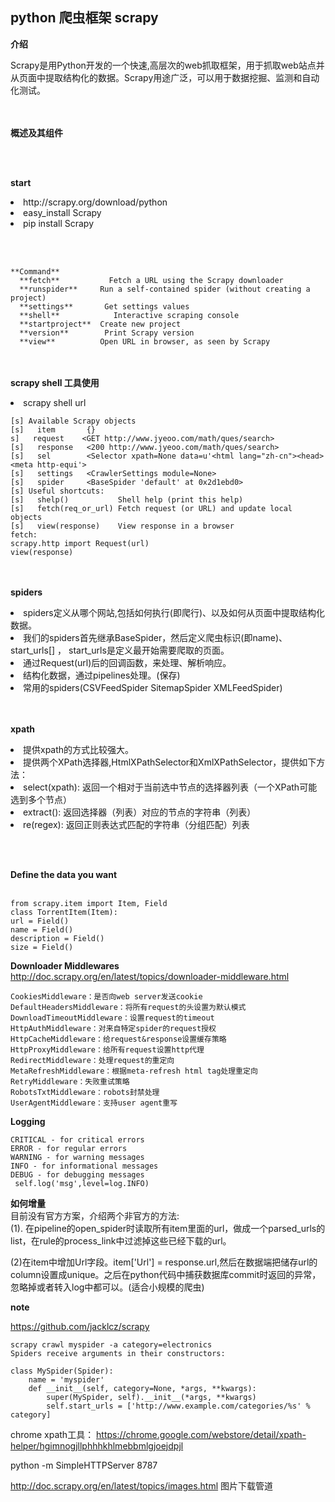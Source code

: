## python 爬虫框架 scrapy ##

**介绍**

Scrapy是用Python开发的一个快速,高层次的web抓取框架，用于抓取web站点并从页面中提取结构化的数据。Scrapy用途广泛，可以用于数据挖掘、监测和自动化测试。

</br></br>
**概述及其组件**

<img src="http://jbcdn1.b0.upaiyun.com/2014/03/scrapy.png" alt="">

</br></br>
**start**
<li>http://scrapy.org/download/python</li>
<li>easy_install Scrapy</li>
<li>pip install Scrapy</li>
 

</br></br>
```
**Command**
  **fetch**           Fetch a URL using the Scrapy downloader 
  **runspider**     Run a self-contained spider (without creating a project)
  **settings**       Get settings values
  **shell**            Interactive scraping console
  **startproject**  Create new project
  **version**        Print Scrapy version
  **view**          Open URL in browser, as seen by Scrapy
```
</br></br>
**scrapy shell 工具使用**
<li> scrapy shell url</li>

```
[s] Available Scrapy objects
[s]   item       {}
s]   request    <GET http://www.jyeoo.com/math/ques/search>
[s]   response   <200 http://www.jyeoo.com/math/ques/search>
[s]   sel        <Selector xpath=None data=u'<html lang="zh-cn"><head><meta http-equi'>
[s]   settings   <CrawlerSettings module=None>
[s]   spider     <BaseSpider 'default' at 0x2d1ebd0>
[s] Useful shortcuts:
[s]   shelp()           Shell help (print this help)
[s]   fetch(req_or_url) Fetch request (or URL) and update local objects
[s]   view(response)    View response in a browser
fetch:
scrapy.http import Request(url)
view(response)
```


</br></br>
**spiders**
<li>spiders定义从哪个网站,包括如何执行(即爬行)、以及如何从页面中提取结构化数据。</li>

<li>我们的spiders首先继承BaseSpider，然后定义爬虫标识(即name)、start_urls[] ，
start_urls是定义最开始需要爬取的页面。</li>

<li>通过Request(url)后的回调函数，来处理、解析响应。</li>

<li>结构化数据，通过pipelines处理。(保存)</li>

<li>常用的spiders(CSVFeedSpider SitemapSpider  XMLFeedSpider)</li>



</br></br>
**xpath**
<li>提供xpath的方式比较强大。</li>

<li>提供两个XPath选择器,HtmlXPathSelector和XmlXPathSelector，提供如下方法：</li>

<li>select(xpath): 返回一个相对于当前选中节点的选择器列表（一个XPath可能选到多个节点）</li>

<li>extract(): 返回选择器（列表）对应的节点的字符串（列表）</li>

<li>re(regex): 返回正则表达式匹配的字符串（分组匹配）列表</li>


</br></br>

**Define the data you want**</br></br>
```
from scrapy.item import Item, Field
class TorrentItem(Item):
url = Field()
name = Field()
description = Field()
size = Field()
```

**Downloader Middlewares**    http://doc.scrapy.org/en/latest/topics/downloader-middleware.html

```
CookiesMiddleware：是否向web server发送cookie
DefaultHeadersMiddleware：将所有request的头设置为默认模式
DownloadTimeoutMiddleware：设置request的timeout
HttpAuthMiddleware：对来自特定spider的request授权
HttpCacheMiddleware：给request&response设置缓存策略
HttpProxyMiddleware：给所有request设置http代理
RedirectMiddleware：处理request的重定向
MetaRefreshMiddleware：根据meta-refresh html tag处理重定向
RetryMiddleware：失败重试策略
RobotsTxtMiddleware：robots封禁处理
UserAgentMiddleware：支持user agent重写
```

**Logging**
```
CRITICAL - for critical errors
ERROR - for regular errors
WARNING - for warning messages
INFO - for informational messages
DEBUG - for debugging messages
 self.log('msg',level=log.INFO)
```      


**如何增量**</br>
目前没有官方方案，介绍两个非官方的方法:</br>
(1). 在pipeline的open_spider时读取所有item里面的url，做成一个parsed_urls的list，在rule的process_link中过滤掉这些已经下载的url。

(2)在item中增加Url字段。item['Url'] = response.url,然后在数据端把储存url的column设置成unique。之后在python代码中捕获数据库commit时返回的异常，忽略掉或者转入log中都可以。(适合小规模的爬虫)



**note**</br>


https://github.com/jacklcz/scrapy

```
scrapy crawl myspider -a category=electronics
Spiders receive arguments in their constructors:

class MySpider(Spider):
    name = 'myspider'
    def __init__(self, category=None, *args, **kwargs):
        super(MySpider, self).__init__(*args, **kwargs)
        self.start_urls = ['http://www.example.com/categories/%s' % category]

```

chrome xpath工具：
https://chrome.google.com/webstore/detail/xpath-helper/hgimnogjllphhhkhlmebbmlgjoejdpjl

python -m SimpleHTTPServer 8787

http://doc.scrapy.org/en/latest/topics/images.html 图片下载管道


